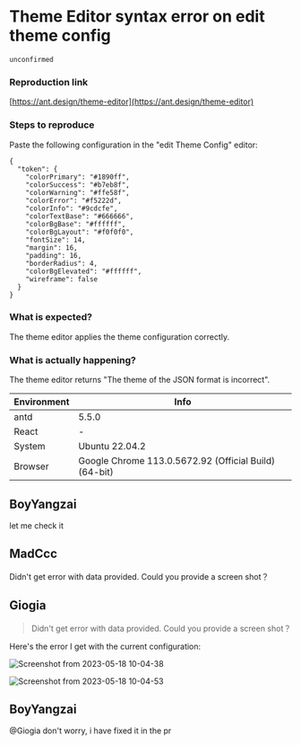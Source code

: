 # Theme Editor syntax error on edit theme config

`unconfirmed`

### Reproduction link

[https://ant.design/theme-editor](https://ant.design/theme-editor)

### Steps to reproduce

Paste the following configuration in the "edit Theme Config" editor:

```
{
  "token": {
    "colorPrimary": "#1890ff",
    "colorSuccess": "#b7eb8f",
    "colorWarning": "#ffe58f",
    "colorError": "#f5222d",
    "colorInfo": "#9cdcfe",
    "colorTextBase": "#666666",
    "colorBgBase": "#ffffff",
    "colorBgLayout": "#f0f0f0",
    "fontSize": 14,
    "margin": 16,
    "padding": 16,
    "borderRadius": 4,
    "colorBgElevated": "#ffffff",
    "wireframe": false
  }
}
```

### What is expected?

The theme editor applies the theme configuration correctly.

### What is actually happening?

The theme editor returns "The theme of the JSON format is incorrect".

| Environment | Info                                                  |
| ----------- | ----------------------------------------------------- |
| antd        | 5.5.0                                                 |
| React       | -                                                     |
| System      | Ubuntu 22.04.2                                        |
| Browser     | Google Chrome 113.0.5672.92 (Official Build) (64-bit) |

<!-- generated by ant-design-issue-helper. DO NOT REMOVE -->

## BoyYangzai

let me check it

## MadCcc

Didn't get error with data provided. Could you provide a screen shot？

## Giogia

> Didn't get error with data provided. Could you provide a screen shot？

Here's the error I get with the current configuration:

![Screenshot from 2023-05-18 10-04-38](https://github.com/ant-design/ant-design/assets/9254840/55e2be7e-a802-4121-8f14-41829b8cdb8d)

![Screenshot from 2023-05-18 10-04-53](https://github.com/ant-design/ant-design/assets/9254840/2f8a3bfb-b87b-47d2-8803-1cbc8330100b)

## BoyYangzai

@Giogia don't worry, i have fixed it in the pr
